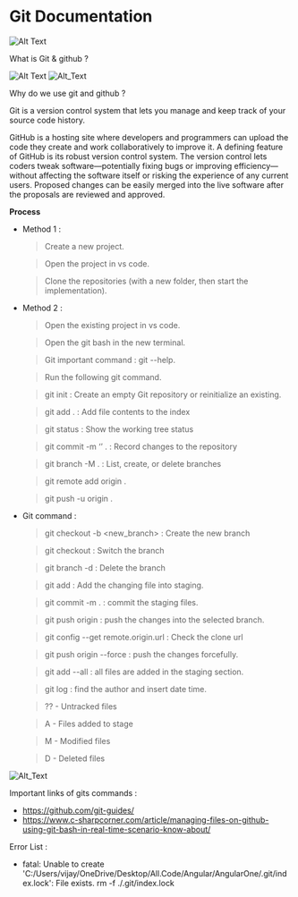 # Git Documentation

![Alt Text](https://github.com/Vijay-Kumavat/GitDocumentation/blob/main/pasted%20image%200.png)

What is Git & github ?

![Alt Text](https://github.com/Vijay-Kumavat/GitDocumentation/blob/main/pasted%20image%200%20(1).png)
![Alt_Text](https://github.com/Vijay-Kumavat/GitDocumentation/blob/main/pasted%20image%200%20(2).png)


Why do we use git and github ?

Git is a version control system that lets you manage and keep track of your source code history.

GitHub is a hosting site where developers and programmers can upload the code they create and work collaboratively to improve it. A defining feature of GitHub is its robust version control system. The version control lets coders tweak software—potentially fixing bugs or improving efficiency—without affecting the software itself or risking the experience of any current users. Proposed changes can be easily merged into the live software after the proposals are reviewed and approved.

**Process**
   
- Method 1 :
        
   > Create a new project.

   > Open the project in vs code.
   
   > Clone the repositories (with a new folder, then start the implementation).
                
- Method 2 :
                
   > Open the existing project in vs code.
   
   > Open the git bash in the new terminal.
   
   > Git important command : git --help.

   > Run the following git command.

   > git init : Create an empty Git repository or reinitialize an existing.

   > git add . : Add file contents to the index
   
   > git status : Show the working tree status
   
   > git commit -m ‘<commit>’ .  : Record changes to the repository
  
   > git branch -M <branch>. : List, create, or delete branches
   
   > git remote add origin <url>.
  
   > git push -u origin <branch>.
                
- Git command :

   > git checkout -b <new_branch> : Create the new branch
  
   > git checkout <branch> : Switch the branch
   
   > git branch -d  <branch> : Delete the branch
   
   > git add <file> : Add the changing file into staging.
   
   > git commit -m <commit> . : commit the staging files.
   
   > git push origin <branch> : push the changes into the selected branch.
   
   > git config --get remote.origin.url : Check the clone url
   
   > git push origin <branch> --force : push the changes forcefully.
   
   > git add --all : all files are added in the staging section.
   
   > git log : find the author and insert date time.
   
   > ?? - Untracked files
   
   > A - Files added to stage 
   
   > M - Modified files 
   
   > D - Deleted files
   
![Alt_Text](https://github.com/Vijay-Kumavat/GitDocumentation/blob/main/pasted%20image%200%20(3).png)


Important links of gits commands : 

   - https://github.com/git-guides/ 
   - https://www.c-sharpcorner.com/article/managing-files-on-github-using-git-bash-in-real-time-scenario-know-about/



Error List : 

   - fatal: Unable to create 'C:/Users/vijay/OneDrive/Desktop/All.Code/Angular/AngularOne/.git/index.lock': File exists.
rm -f ./.git/index.lock



